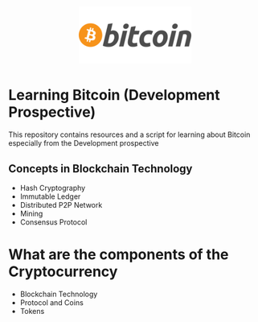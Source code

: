 <h1 align="center">
  <img alt="Bitcoin logo" src="assets/bitcoin-logo.png" width="224px"/><br/>
</h1>

# Learning Bitcoin (Development Prospective)
This repository contains resources and a script for learning about Bitcoin especially from the Development prospective

## Concepts in Blockchain Technology
- Hash Cryptography
- Immutable Ledger
- Distributed P2P Network
- Mining
- Consensus Protocol

# What are the components of the Cryptocurrency 
- Blockchain Technology
- Protocol and Coins
- Tokens